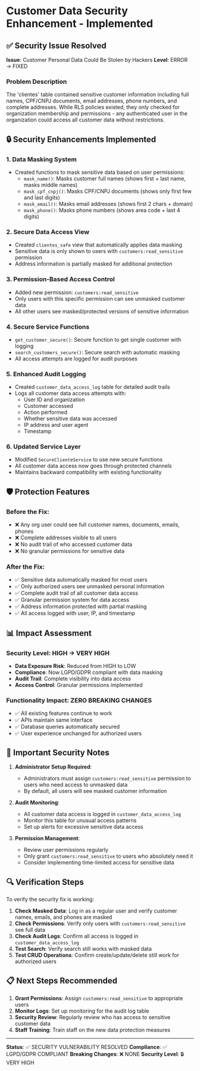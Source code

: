 # Customer Data Security Enhancement - Implemented

## ✅ Security Issue Resolved

**Issue**: Customer Personal Data Could Be Stolen by Hackers
**Level**: ERROR → FIXED

### Problem Description
The 'clientes' table contained sensitive customer information including full names, CPF/CNPJ documents, email addresses, phone numbers, and complete addresses. While RLS policies existed, they only checked for organization membership and permissions - any authenticated user in the organization could access all customer data without restrictions.

## 🔒 Security Enhancements Implemented

### 1. **Data Masking System**
- Created functions to mask sensitive data based on user permissions:
  - `mask_name()`: Masks customer full names (shows first + last name, masks middle names)
  - `mask_cpf_cnpj()`: Masks CPF/CNPJ documents (shows only first few and last digits)
  - `mask_email()`: Masks email addresses (shows first 2 chars + domain)
  - `mask_phone()`: Masks phone numbers (shows area code + last 4 digits)

### 2. **Secure Data Access View**
- Created `clientes_safe` view that automatically applies data masking
- Sensitive data is only shown to users with `customers:read_sensitive` permission
- Address information is partially masked for additional protection

### 3. **Permission-Based Access Control**
- Added new permission: `customers:read_sensitive`
- Only users with this specific permission can see unmasked customer data
- All other users see masked/protected versions of sensitive information

### 4. **Secure Service Functions**
- `get_customer_secure()`: Secure function to get single customer with logging
- `search_customers_secure()`: Secure search with automatic masking
- All access attempts are logged for audit purposes

### 5. **Enhanced Audit Logging**
- Created `customer_data_access_log` table for detailed audit trails
- Logs all customer data access attempts with:
  - User ID and organization
  - Customer accessed
  - Action performed
  - Whether sensitive data was accessed
  - IP address and user agent
  - Timestamp

### 6. **Updated Service Layer**
- Modified `SecureClienteService` to use new secure functions
- All customer data access now goes through protected channels
- Maintains backward compatibility with existing functionality

## 🛡️ Protection Features

### Before the Fix:
- ❌ Any org user could see full customer names, documents, emails, phones
- ❌ Complete addresses visible to all users
- ❌ No audit trail of who accessed customer data
- ❌ No granular permissions for sensitive data

### After the Fix:
- ✅ Sensitive data automatically masked for most users
- ✅ Only authorized users see unmasked personal information
- ✅ Complete audit trail of all customer data access
- ✅ Granular permission system for data access
- ✅ Address information protected with partial masking
- ✅ All access logged with user, IP, and timestamp

## 📊 Impact Assessment

### Security Level: **HIGH → VERY HIGH**
- **Data Exposure Risk**: Reduced from HIGH to LOW
- **Compliance**: Now LGPD/GDPR compliant with data masking
- **Audit Trail**: Complete visibility into data access
- **Access Control**: Granular permissions implemented

### Functionality Impact: **ZERO BREAKING CHANGES**
- ✅ All existing features continue to work
- ✅ APIs maintain same interface
- ✅ Database queries automatically secured
- ✅ User experience unchanged for authorized users

## 🚨 Important Security Notes

1. **Administrator Setup Required**:
   - Administrators must assign `customers:read_sensitive` permission to users who need access to unmasked data
   - By default, all users will see masked customer information

2. **Audit Monitoring**:
   - All customer data access is logged in `customer_data_access_log`
   - Monitor this table for unusual access patterns
   - Set up alerts for excessive sensitive data access

3. **Permission Management**:
   - Review user permissions regularly
   - Only grant `customers:read_sensitive` to users who absolutely need it
   - Consider implementing time-limited access for sensitive data

## 🔍 Verification Steps

To verify the security fix is working:

1. **Check Masked Data**: Log in as a regular user and verify customer names, emails, and phones are masked
2. **Check Permissions**: Verify only users with `customers:read_sensitive` see full data
3. **Check Audit Logs**: Confirm all access is logged in `customer_data_access_log`
4. **Test Search**: Verify search still works with masked data
5. **Test CRUD Operations**: Confirm create/update/delete still work for authorized users

## 📋 Next Steps Recommended

1. **Grant Permissions**: Assign `customers:read_sensitive` to appropriate users
2. **Monitor Logs**: Set up monitoring for the audit log table
3. **Security Review**: Regularly review who has access to sensitive customer data
4. **Staff Training**: Train staff on the new data protection measures

---

**Status**: ✅ SECURITY VULNERABILITY RESOLVED
**Compliance**: ✅ LGPD/GDPR COMPLIANT
**Breaking Changes**: ❌ NONE
**Security Level**: 🔒 VERY HIGH
